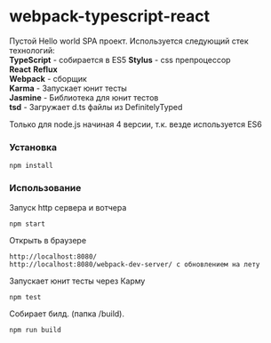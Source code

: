 # webpack-typescript-react

Пустой Hello world SPA проект. Используется следующий стек технологий:  
**TypeScript** - собирается в ES5
**Stylus** - css препроцессор  
**React** **Reflux**  
**Webpack** - сборщик  
**Karma** - Запускает юнит тесты  
**Jasmine** - Библиотека для юнит тестов  
**tsd** - Загружает d.ts файлы из DefinitelyTyped  

Только для node.js начиная 4 версии, т.к. везде используется ES6
### Установка
```
npm install
```

### Использование
Запуск http сервера и вотчера
```
npm start
```

Открыть в браузере
```
http://localhost:8080/  
http://localhost:8080/webpack-dev-server/ с обновлением на лету
```

Запускает юнит тесты через Карму
```
npm test
```

Собирает билд. (папка /build).
```
npm run build
```
